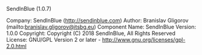 SendInBlue (1.0.7)



Company: SendInBlue (http://sendinblue.com)
Author: Branislav Gligorov (mailto:branislav.gligorov@itsbg.eu)
Component Name: SendInBlue
Version: 1.0.0
Copyright: Copyright (C) 2018 SendInBlue, All Rights Reserved
License: GNU/GPL Version 2 or later - http://www.gnu.org/licenses/gpl-2.0.html
